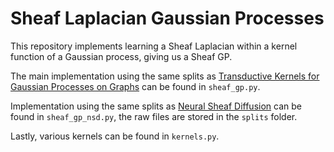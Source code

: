 # Sheaf Laplacian Gaussian Processes

This repository implements learning a Sheaf Laplacian within a kernel function of a Gaussian process, giving us a Sheaf GP.

The main implementation using the same splits as [Transductive Kernels for Gaussian Processes on Graphs](https://arxiv.org/abs/2211.15322) can be found in <code>sheaf_gp.py</code>.

Implementation using the same splits as [Neural Sheaf Diffusion](https://openreview.net/forum?id=vbPsD-BhOZ) can be found in <code>sheaf_gp_nsd.py</code>, the raw files are stored in the <code>splits</code> folder.

Lastly, various kernels can be found in <code>kernels.py</code>.